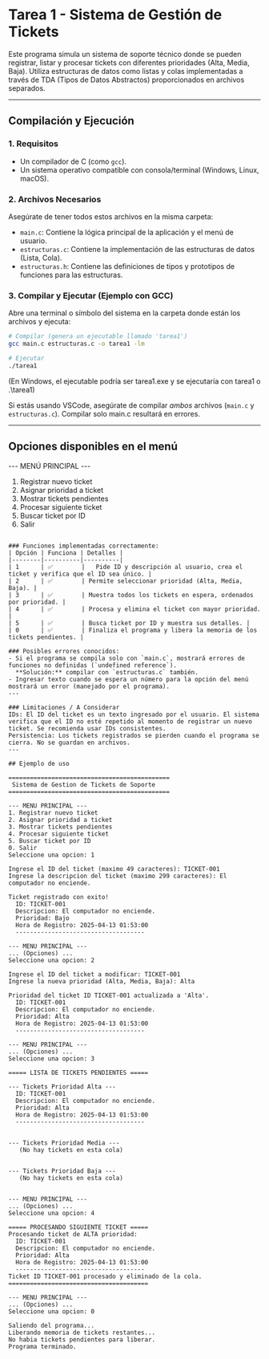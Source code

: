 # Tarea 1 - Sistema de Gestión de Tickets

Este programa simula un sistema de soporte técnico donde se pueden registrar, listar y procesar tickets con diferentes prioridades (Alta, Media, Baja). Utiliza estructuras de datos como listas y colas implementadas a través de TDA (Tipos de Datos Abstractos) proporcionados en archivos separados.

---

## Compilación y Ejecución

### 1. Requisitos
- Un compilador de C (como `gcc`).
- Un sistema operativo compatible con consola/terminal (Windows, Linux, macOS).

### 2. Archivos Necesarios
Asegúrate de tener todos estos archivos en la misma carpeta:

- `main.c`: Contiene la lógica principal de la aplicación y el menú de usuario.
- `estructuras.c`: Contiene la implementación de las estructuras de datos (Lista, Cola).
- `estructuras.h`: Contiene las definiciones de tipos y prototipos de funciones para las estructuras.

### 3. Compilar y Ejecutar (Ejemplo con GCC)

Abre una terminal o símbolo del sistema en la carpeta donde están los archivos y ejecuta:

```bash
# Compilar (genera un ejecutable llamado 'tarea1')
gcc main.c estructuras.c -o tarea1 -lm

# Ejecutar
./tarea1
```
(En Windows, el ejecutable podría ser tarea1.exe y se ejecutaría con tarea1 o .\tarea1)

Si estás usando VSCode, asegúrate de compilar *ambos* archivos (`main.c` y `estructuras.c`). Compilar solo main.c resultará en errores.

---

## Opciones disponibles en el menú

--- MENÚ PRINCIPAL ---
1. Registrar nuevo ticket
2. Asignar prioridad a ticket
3. Mostrar tickets pendientes
4. Procesar siguiente ticket
5. Buscar ticket por ID
0. Salir
```

### Funciones implementadas correctamente:
| Opción | Funciona | Detalles |
|--------|----------|----------|
| 1      | ✅        | 	Pide ID y descripción al usuario, crea el ticket y verifica que el ID sea único. |
| 2      | ✅        | Permite seleccionar prioridad (Alta, Media, Baja). |
| 3      | ✅        | Muestra todos los tickets en espera, ordenados por prioridad. |
| 4      | ✅        | Procesa y elimina el ticket con mayor prioridad. |
| 5      | ✅        | Busca ticket por ID y muestra sus detalles. |
| 0      | ✅        | Finaliza el programa y libera la memoria de los tickets pendientes. |

### Posibles errores conocidos:
- Si el programa se compila solo con `main.c`, mostrará errores de funciones no definidas (`undefined reference`).  
  **Solución:** compilar con `estructuras.c` también.
- Ingresar texto cuando se espera un número para la opción del menú mostrará un error (manejado por el programa).
---

### Limitaciones / A Considerar
IDs: El ID del ticket es un texto ingresado por el usuario. El sistema verifica que el ID no esté repetido al momento de registrar un nuevo ticket. Se recomienda usar IDs consistentes.
Persistencia: Los tickets registrados se pierden cuando el programa se cierra. No se guardan en archivos.
---

## Ejemplo de uso

=============================================
 Sistema de Gestion de Tickets de Soporte
=============================================

--- MENU PRINCIPAL ---
1. Registrar nuevo ticket
2. Asignar prioridad a ticket
3. Mostrar tickets pendientes
4. Procesar siguiente ticket
5. Buscar ticket por ID
0. Salir
Seleccione una opcion: 1

Ingrese el ID del ticket (maximo 49 caracteres): TICKET-001
Ingrese la descripcion del ticket (maximo 299 caracteres): El computador no enciende.

Ticket registrado con exito!
  ID: TICKET-001
  Descripcion: El computador no enciende.
  Prioridad: Bajo
  Hora de Registro: 2025-04-13 01:53:00  
  ------------------------------------

--- MENU PRINCIPAL ---
... (Opciones) ...
Seleccione una opcion: 2

Ingrese el ID del ticket a modificar: TICKET-001
Ingrese la nueva prioridad (Alta, Media, Baja): Alta

Prioridad del ticket ID TICKET-001 actualizada a 'Alta'.
  ID: TICKET-001
  Descripcion: El computador no enciende.
  Prioridad: Alta
  Hora de Registro: 2025-04-13 01:53:00 
  ------------------------------------

--- MENU PRINCIPAL ---
... (Opciones) ...
Seleccione una opcion: 3

===== LISTA DE TICKETS PENDIENTES =====

--- Tickets Prioridad Alta ---
  ID: TICKET-001
  Descripcion: El computador no enciende.
  Prioridad: Alta
  Hora de Registro: 2025-04-13 01:53:00
  ------------------------------------


--- Tickets Prioridad Media ---
   (No hay tickets en esta cola)


--- Tickets Prioridad Baja ---
   (No hay tickets en esta cola)


--- MENU PRINCIPAL ---
... (Opciones) ...
Seleccione una opcion: 4

===== PROCESANDO SIGUIENTE TICKET =====
Procesando ticket de ALTA prioridad:
  ID: TICKET-001
  Descripcion: El computador no enciende.
  Prioridad: Alta
  Hora de Registro: 2025-04-13 01:53:00
  ------------------------------------
Ticket ID TICKET-001 procesado y eliminado de la cola.
=======================================

--- MENU PRINCIPAL ---
... (Opciones) ...
Seleccione una opcion: 0

Saliendo del programa...
Liberando memoria de tickets restantes...
No habia tickets pendientes para liberar.
Programa terminado.